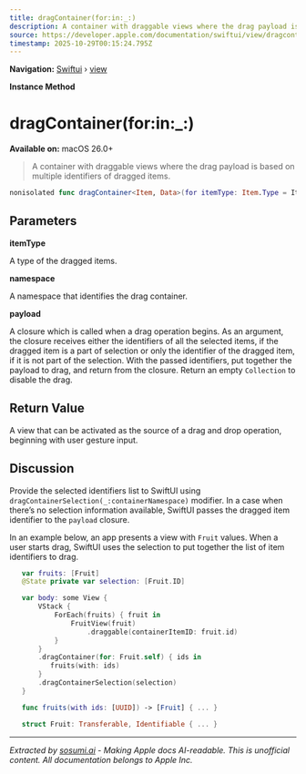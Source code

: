 ```yaml
---
title: dragContainer(for:in:_:)
description: A container with draggable views where the drag payload is based on multiple identifiers of dragged items.
source: https://developer.apple.com/documentation/swiftui/view/dragcontainer(for:in:_:)
timestamp: 2025-10-29T00:15:24.795Z
---
```


**Navigation:** [Swiftui](/documentation/swiftui) › [view](/documentation/swiftui/view)

**Instance Method**

# dragContainer(for:in:_:)

**Available on:** macOS 26.0+

> A container with draggable views where the drag payload is based on multiple identifiers of dragged items.

```swift
nonisolated func dragContainer<Item, Data>(for itemType: Item.Type = Item.self, in namespace: Namespace.ID? = nil, _ payload: @escaping (Array<Item.ID>) -> Data) -> some View where Item : Transferable, Item : Identifiable, Item == Data.Element, Data : Collection, Item.ID : Sendable
```

## Parameters

**itemType**

A type of the dragged items.



**namespace**

A namespace that identifies the drag container.



**payload**

A closure which is called when a drag operation begins. As an argument, the closure receives either the identifiers of all the selected items, if the dragged item is a part of selection or only the identifier of the dragged item, if it is not part of the selection. With the passed identifiers, put together the payload to drag, and return from the closure. Return an empty `Collection` to disable the drag.



## Return Value

A view that can be activated as the source of a drag and drop operation, beginning with user gesture input.

## Discussion

Provide the selected identifiers list to SwiftUI using `dragContainerSelection(_:containerNamespace)` modifier. In a case when there’s no selection information available, SwiftUI passes the dragged item identifier to the `payload` closure.

In an example below, an app presents a view with `Fruit` values. When a user starts drag, SwiftUI uses the selection to put together the list of item identifiers to drag.

```swift
   var fruits: [Fruit]
   @State private var selection: [Fruit.ID]

   var body: some View {
       VStack {
           ForEach(fruits) { fruit in
               FruitView(fruit)
                   .draggable(containerItemID: fruit.id)
           }
       }
       .dragContainer(for: Fruit.self) { ids in
          fruits(with: ids)
       }
       .dragContainerSelection(selection)
   }

   func fruits(with ids: [UUID]) -> [Fruit] { ... }

   struct Fruit: Transferable, Identifiable { ... }
```

---

*Extracted by [sosumi.ai](https://sosumi.ai) - Making Apple docs AI-readable.*
*This is unofficial content. All documentation belongs to Apple Inc.*
